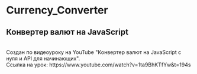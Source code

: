 # Currency_Converter
## Конвертер валют на JavaScript
<br>
Создан по видеоуроку на YouTube "Конвертер валют на JavaScript с нуля и API для начинающих".
<br>
Ссылка на урок: https://www.youtube.com/watch?v=1ta9BhKTfYw&t=194s
